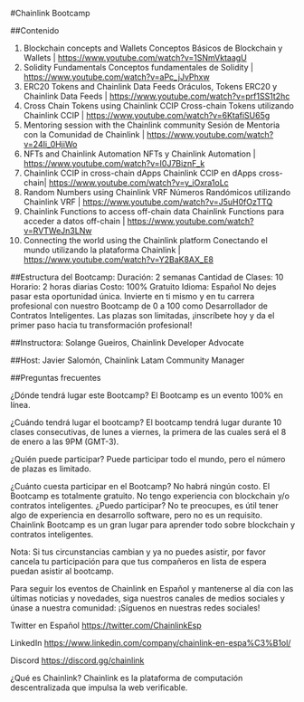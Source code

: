 


#Chainlink Bootcamp


##Contenido
1. ​Blockchain concepts and Wallets	Conceptos Básicos de Blockchain y Wallets | https://www.youtube.com/watch?v=1SNmVktaagU
2. Solidity Fundamentals	Conceptos fundamentales de Solidity | https://www.youtube.com/watch?v=aPc_jJvPhxw
3. ERC20 Tokens and Chainlink Data Feeds	Oráculos, Tokens ERC20 y Chainlink Data Feeds  | https://www.youtube.com/watch?v=prf1SS1t2hc
4. Cross Chain Tokens using Chainlink CCIP	Cross-chain Tokens utilizando Chainlink CCIP | https://www.youtube.com/watch?v=6KtafiSU65g
5. Mentoring session with the Chainlink community	Sesión de Mentoria con la Comunidad de Chainlink  | https://www.youtube.com/watch?v=24Ii_0HjiWo
6. ​NFTs and Chainlink Automation	NFTs y Chainlink Automation | https://www.youtube.com/watch?v=I0J7BiznF_k
7. ​Chainlink CCIP in cross-chain dApps	Chainlink CCIP en dApps cross-chain| https://www.youtube.com/watch?v=y_iOxra1oLc
8. ​Random Numbers using Chainlink VRF	Números Randómicos utilizando Chainlink VRF | https://www.youtube.com/watch?v=J5uH0fOzTTQ
9. ​Chainlink Functions to access off-chain data	Chainlink Functions para acceder a datos off-chain | https://www.youtube.com/watch?v=RVTWeJn3LNw
10. ​Connecting the world using the Chainlink platform	Conectando el mundo utilizando la plataforma Chainlink | https://www.youtube.com/watch?v=Y2BaK8AX_E8


##Estructura del Bootcamp:
​Duración: 2 semanas
​Cantidad de Clases: 10
​Horario: 2 horas diarias
​Costo: 100% Gratuito
​Idioma: Español
​No dejes pasar esta oportunidad única. Invierte en ti mismo y en tu carrera profesional con nuestro Bootcamp de 0 a 100 como Desarrollador de Contratos Inteligentes. Las plazas son limitadas, ¡inscríbete hoy y da el primer paso hacia tu transformación profesional!


##​Instructora:
​Solange Gueiros, Chainlink Developer Advocate

##​Host:
​Javier Salomón, Chainlink Latam Community Manager


##Preguntas frecuentes

​¿Dónde tendrá lugar este Bootcamp?
El Bootcamp es un evento 100% en línea.

​¿Cuándo tendrá lugar el bootcamp?
El bootcamp tendrá lugar durante 10 clases consecutivas, de lunes a viernes, la primera de las cuales será el 8 de enero a las 9PM (GMT-3).

​¿Quién puede participar?
Puede participar todo el mundo, pero el número de plazas es limitado.

​¿Cuánto cuesta participar en el Bootcamp?
No habrá ningún costo. El Bootcamp es totalmente gratuito.
No tengo experiencia con blockchain y/o contratos inteligentes. ¿Puedo participar?
No te preocupes, es útil tener algo de experiencia en desarrollo software, pero no es un requisito. Chainlink Bootcamp es un gran lugar para aprender todo sobre blockchain y contratos inteligentes.

​Nota: Si tus circunstancias cambian y ya no puedes asistir, por favor cancela tu participación para que tus compañeros en lista de espera puedan asistir al bootcamp.



Para seguir los eventos de Chainlink en Español y mantenerse al día con las últimas noticias y novedades, siga nuestros canales de medios sociales y únase a nuestra comunidad:
¡Síguenos en nuestras redes sociales!

Twitter en Español
https://twitter.com/ChainlinkEsp 

LinkedIn
https://www.linkedin.com/company/chainlink-en-espa%C3%B1ol/

​Discord
https://discord.gg/chainlink

¿Qué es Chainlink?
Chainlink es la plataforma de computación descentralizada que impulsa la web verificable.




